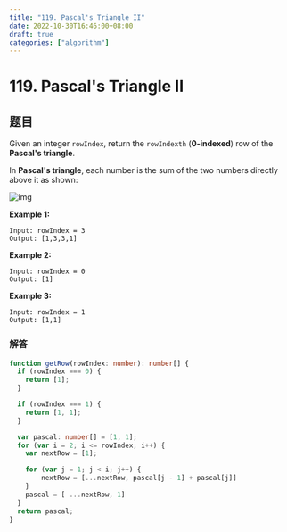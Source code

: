```yaml
---
title: "119. Pascal's Triangle II"
date: 2022-10-30T16:46:00+08:00
draft: true
categories: ["algorithm"]
---
```




# 119. Pascal's Triangle II



## 题目

Given an integer `rowIndex`, return the `rowIndexth` (**0-indexed**) row of the **Pascal's triangle**.

In **Pascal's triangle**, each number is the sum of the two numbers directly above it as shown:

![img](https://upload.wikimedia.org/wikipedia/commons/0/0d/PascalTriangleAnimated2.gif)

 

**Example 1:**

```
Input: rowIndex = 3
Output: [1,3,3,1]
```

**Example 2:**

```
Input: rowIndex = 0
Output: [1]
```

**Example 3:**

```
Input: rowIndex = 1
Output: [1,1]
```

 

### 解答

```typescript
function getRow(rowIndex: number): number[] {
  if (rowIndex === 0) {
    return [1];
  }

  if (rowIndex === 1) {
    return [1, 1];
  }

  var pascal: number[] = [1, 1];
  for (var i = 2; i <= rowIndex; i++) {
    var nextRow = [1];

    for (var j = 1; j < i; j++) {
        nextRow = [...nextRow, pascal[j - 1] + pascal[j]]
    }
    pascal = [ ...nextRow, 1]
  }
  return pascal;
}
```







